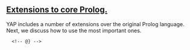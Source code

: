 
## [Extensions to core Prolog.](extensions)

<!-- @{ -->


YAP includes a number of extensions over the original Prolog
language. Next, we discuss how to use the most important ones.


	  <!-- @} -->
